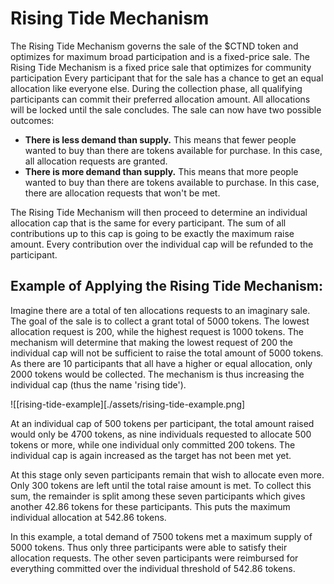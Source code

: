 # Rising Tide Mechanism

The Rising Tide Mechanism governs the sale of the $CTND token and optimizes for maximum broad participation and is a fixed-price sale.
The Rising Tide Mechanism is a fixed price sale that optimizes for community participation
Every participant that for the sale has a chance to get an equal allocation like everyone else. During the collection phase, all qualifying participants can commit their preferred allocation amount. All allocations will be locked until the sale concludes. The sale can now have two possible outcomes:

- **There is less demand than supply.** This means that fewer people wanted to buy than there are tokens available for purchase. In this case, all allocation requests are granted.
- **There is more demand than supply.** This means that more people wanted to buy than there are tokens available to purchase. In this case, there are allocation requests that won't be met.

The Rising Tide Mechanism will then proceed to determine an individual allocation cap that is the same for every participant. The sum of all contributions up to this cap is going to be exactly the maximum raise amount. Every contribution over the individual cap will be refunded to the participant.

## Example of Applying the Rising Tide Mechanism:

Imagine there are a total of ten allocations requests to an imaginary sale. The goal of the sale is to collect a grant total of 5000 tokens. The lowest allocation request is 200, while the highest request is 1000 tokens. The mechanism will determine that making the lowest request of 200 the individual cap will not be sufficient to raise the total amount of 5000 tokens. As there are 10 participants that all have a higher or equal allocation, only 2000 tokens would be collected. The mechanism is thus increasing the individual cap (thus the name 'rising tide').

![[rising-tide-example][./assets/rising-tide-example.png]

At an individual cap of 500 tokens per participant, the total amount raised would only be 4700 tokens, as nine individuals requested to allocate 500 tokens or more, while one individual only committed 200 tokens. The individual cap is again increased as the target has not been met yet.

At this stage only seven participants remain that wish to allocate even more. Only 300 tokens are left until the total raise amount is met. To collect this sum, the remainder is split among these seven participants which gives another 42.86 tokens for these participants. This puts the maximum individual allocation at 542.86 tokens.

In this example, a total demand of 7500 tokens met a maximum supply of 5000 tokens. Thus only three participants were able to satisfy their allocation requests. The other seven participants were reimbursed for everything committed over the individual threshold of 542.86 tokens.
